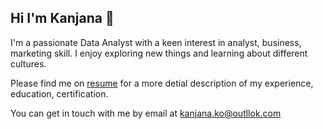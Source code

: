 ## Hi I'm Kanjana 👋

I'm a passionate Data Analyst with a keen interest in analyst, business, marketing skill. I enjoy exploring new things and learning about different cultures.

Please find me on [resume](https://gemini.google.com/app?hl=th) for a more detial description of my experience, education, certification.

You can get in touch with me by email at kanjana.ko@outllok.com
